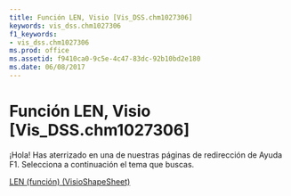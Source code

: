 ```yaml
---
title: Función LEN, Visio [Vis_DSS.chm1027306]
keywords: vis_dss.chm1027306
f1_keywords:
- vis_dss.chm1027306
ms.prod: office
ms.assetid: f9410ca0-9c5e-4c47-83dc-92b10bd2e180
ms.date: 06/08/2017
---
```





# Función LEN, Visio [Vis_DSS.chm1027306]

¡Hola! Has aterrizado en una de nuestras páginas de redirección de Ayuda F1. Selecciona a continuación el tema que buscas.


 [LEN (función) (VisioShapeSheet)](http://msdn.microsoft.com/library/len-function-visioshapesheet%28Office.15%29.aspx)



